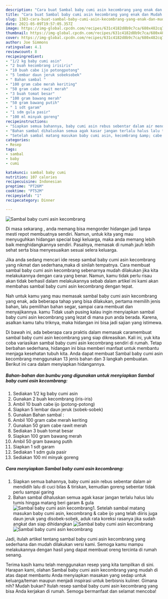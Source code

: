 ```yaml
---
description: "Cara buat Sambal baby cumi asin kecombrang yang enak dan Mudah Dibuat"
title: "Cara buat Sambal baby cumi asin kecombrang yang enak dan Mudah Dibuat"
slug: 1383-cara-buat-sambal-baby-cumi-asin-kecombrang-yang-enak-dan-mudah-dibuat
date: 2021-05-09T19:57:05.357Z
image: https://img-global.cpcdn.com/recipes/631c4182d8b9c7ca/680x482cq70/sambal-baby-cumi-asin-kecombrang-foto-resep-utama.jpg
thumbnail: https://img-global.cpcdn.com/recipes/631c4182d8b9c7ca/680x482cq70/sambal-baby-cumi-asin-kecombrang-foto-resep-utama.jpg
cover: https://img-global.cpcdn.com/recipes/631c4182d8b9c7ca/680x482cq70/sambal-baby-cumi-asin-kecombrang-foto-resep-utama.jpg
author: Joe Simmons
ratingvalue: 4.1
reviewcount: 8
recipeingredient:
- "1/2 kg baby cumi asin"
- "2 buah kecombrang irisiris"
- "10 buah cabe ijo potongpotong"
- "5 lembar daun jeruk sobeksobek"
- " Bahan sambal "
- "100 gram cabe merah keriting"
- "50 gram cabe rawit merah"
- "3 buah tomat besar"
- "100 gram bawang merah"
- "50 gram bawang putih"
- " 1 sdt garam"
- "1 sdm gula pasir"
- "100 ml minyak goreng"
recipeinstructions:
- "Siapkan semua bahannya, baby cumi asin rebus sebentar dalam air mendidih lalu di cuci bilas &amp; tiriskan, kemudian goreng sebentar tidak perlu sampai garing"
- "Bahan sambal dihaluskan semua agak kasar jangan terlalu halus lalu tumis hingga matang beri garam &amp; gula"
- "Setelah sambal matang masukan baby cumi asin, kecombrang &amp; cabe ijo yang telah diiris juga daun jeruk yang disobek-sobek, aduk rata koreksi rasanya jika sudah angkat dan siap dihidangkan"
categories:
- Resep
tags:
- sambal
- baby
- cumi

katakunci: sambal baby cumi 
nutrition: 107 calories
recipecuisine: Indonesian
preptime: "PT26M"
cooktime: "PT52M"
recipeyield: "1"
recipecategory: Dinner

---
```



![Sambal baby cumi asin kecombrang](https://img-global.cpcdn.com/recipes/631c4182d8b9c7ca/680x482cq70/sambal-baby-cumi-asin-kecombrang-foto-resep-utama.jpg)

Di masa  sekarang , anda memang bisa mengorder hidangan jadi tanpa mesti repot membuatnya sendiri. Namun, untuk kita yang mau menyuguhkan hidangan special bagi keluarga, maka anda memang lebih baik menghidangkannya sendiri. Pasalnya, memasak di rumah jauh lebih sehat serta bisa menyesuaikan sesuai selera keluarga.

Jika anda sedang mencari ide resep sambal baby cumi asin kecombrang yang nikmat dan sederhana,maka di sinilah tempatnya. Cara membuat sambal baby cumi asin kecombrang  sebenarnya mudah dilakukan jika kita melakukannya dengan cara yang benar. Namun, kamu tidak perlu risau akan tidak berhasil dalam melakukannya 
sebab dalam artikel ini kami akan membahas sambal baby cumi asin kecombrang dengan tepat.  



Nah untuk kamu yang mau memasak sambal baby cumi asin kecombrang yang enak, ada beberapa tahap yang bisa dilakukan, pertama memilih jenis bahan, lalu pemilihan bahan segar, sampai cara membuat dan menyajikannya. kamu Tidak usah pusing kalau ingin menyiapkan sambal baby cumi asin kecombrang yang lezat di mana pun anda berada. Karena, asalkan kamu  tahu triknya, maka hidangan ini bisa jadi sajian yang istimewa.

Di bawah ini, ada beberapa cara praktis  dalam memasak caramembuat sambal baby cumi asin kecombrang yang siap dikreasikan. Kali ini, yuk kita coba variasikan sambal baby cumi asin kecombrang sendiri di rumah. Tetap berbahan sederhana, hidangan ini bisa memberi manfaat untuk membantu menjaga kesehatan tubuh kita. Anda dapat membuat Sambal baby cumi asin kecombrang menggunakan 13 jenis bahan dan 3 langkah pembuatan. Berikut ini cara dalam menyiapkan hidangannya.

<!--inarticleads1-->

##### Bahan-bahan dan bumbu yang digunakan untuk menyiapkan Sambal baby cumi asin kecombrang:

1. Sediakan 1/2 kg baby cumi asin
1. Gunakan 2 buah kecombrang (iris-iris)
1. Ambil 10 buah cabe ijo (potong-potong)
1. Siapkan 5 lembar daun jeruk (sobek-sobek)
1. Gunakan  Bahan sambal :
1. Ambil 100 gram cabe merah keriting
1. Gunakan 50 gram cabe rawit merah
1. Sediakan 3 buah tomat besar
1. Siapkan 100 gram bawang merah
1. Ambil 50 gram bawang putih
1. Siapkan  1 sdt garam
1. Sediakan 1 sdm gula pasir
1. Sediakan 100 ml minyak goreng




<!--inarticleads2-->

##### Cara menyiapkan Sambal baby cumi asin kecombrang:

1. Siapkan semua bahannya, baby cumi asin rebus sebentar dalam air mendidih lalu di cuci bilas &amp; tiriskan, kemudian goreng sebentar tidak perlu sampai garing
1. Bahan sambal dihaluskan semua agak kasar jangan terlalu halus lalu tumis hingga matang beri garam &amp; gula
<img src="//assets-global.cpcdn.com/assets/icons/button_play-2c75c40dde080a61004c1f40b05d8f140eaff45d7e9e6481dc71c63d2e7c4909.png" alt="Sambal baby cumi asin kecombrang">1. Setelah sambal matang masukan baby cumi asin, kecombrang &amp; cabe ijo yang telah diiris juga daun jeruk yang disobek-sobek, aduk rata koreksi rasanya jika sudah angkat dan siap dihidangkan
<img src="//assets-global.cpcdn.com/assets/icons/button_play-2c75c40dde080a61004c1f40b05d8f140eaff45d7e9e6481dc71c63d2e7c4909.png" alt="Sambal baby cumi asin kecombrang"><img src="//assets-global.cpcdn.com/assets/icons/button_play-2c75c40dde080a61004c1f40b05d8f140eaff45d7e9e6481dc71c63d2e7c4909.png" alt="Sambal baby cumi asin kecombrang">



Jadi, itulah artikel tentang  sambal baby cumi asin kecombrang  yang sederhana dan mudah dilakukan versi kami. Semoga kamu mampu melakukannya dengan hasil yang dapat membuat oreng tercinta di rumah senang. 

Terima kasih kamu telah menggunakan resep yang kita tampilkan di sini. Harapan kami, olahan  Sambal baby cumi asin kecombrang yang mudah di atas dapat membantu Anda menyiapkan masakan yang sedap untuk keluarga/teman maupun menjadi inspirasi untuk berbisnis kuliner. Gimana nih? Mudah bukan? Itulah resep sambal baby cumi asin kecombrang yang bisa Anda kerjakan di rumah. Semoga bermanfaat dan selamat mencoba!

